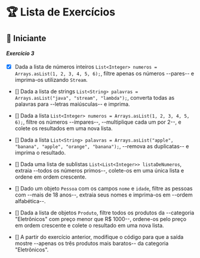 # 🏆 Lista de Exercícios

## 🔰 Iniciante

#### *Exercício 3*

- [x] Dada a lista de números inteiros `List<Integer> numeros = Arrays.asList(1, 2, 3, 4, 5, 6);`, filtre apenas os números --pares-- e imprima-os utilizando `Stream`.

- [] Dada a lista de strings `List<String> palavras = Arrays.asList("java", "stream", "lambda");`, converta todas as palavras para --letras maiúsculas-- e imprima.

- [] Dada a lista `List<Integer> numeros = Arrays.asList(1, 2, 3, 4, 5, 6);`, filtre os números --ímpares--, --multiplique cada um por 2--, e colete os resultados em uma nova lista.

- [] Dada a lista `List<String> palavras = Arrays.asList("apple", "banana", "apple", "orange", "banana");`, --remova as duplicatas-- e imprima o resultado.

- [] Dada uma lista de sublistas `List<List<Integer>> listaDeNumeros`, extraia --todos os números primos--, colete-os em uma única lista e ordene em ordem crescente.

- [] Dado um objeto `Pessoa` com os campos `nome` e `idade`, filtre as pessoas com --mais de 18 anos--, extraia seus nomes e imprima-os em --ordem alfabética--.

- [] Dada a lista de objetos `Produto`, filtre todos os produtos da --categoria "Eletrônicos" com preço menor que R$ 1000--, ordene-os pelo preço em ordem crescente e colete o resultado em uma nova lista.

- [] A partir do exercício anterior, modifique o código para que a saída mostre --apenas os três produtos mais baratos-- da categoria "Eletrônicos".
